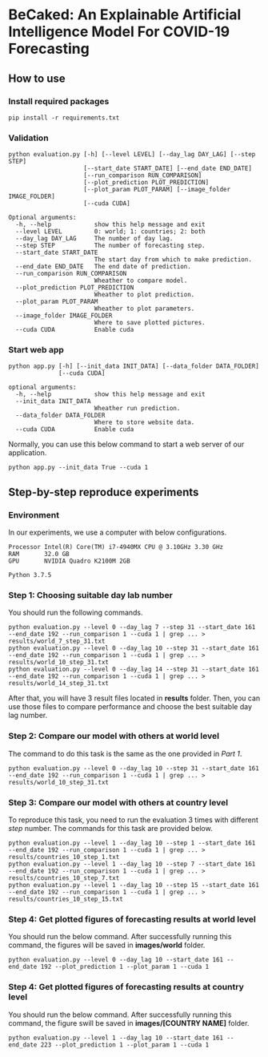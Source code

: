 # BeCaked: An Explainable Artificial Intelligence Model For COVID-19 Forecasting

## How to use

### Install required packages

```
pip install -r requirements.txt
```

### Validation

```
python evaluation.py [-h] [--level LEVEL] [--day_lag DAY_LAG] [--step STEP]
                     [--start_date START_DATE] [--end_date END_DATE]
                     [--run_comparison RUN_COMPARISON]
                     [--plot_prediction PLOT_PREDICTION]
                     [--plot_param PLOT_PARAM] [--image_folder IMAGE_FOLDER]
                     [--cuda CUDA]
```

```
Optional arguments:
  -h, --help            show this help message and exit
  --level LEVEL         0: world; 1: countries; 2: both
  --day_lag DAY_LAG     The number of day lag.
  --step STEP           The number of forecasting step.
  --start_date START_DATE
                        The start day from which to make prediction.
  --end_date END_DATE   The end date of prediction.
  --run_comparison RUN_COMPARISON
                        Wheather to compare model.
  --plot_prediction PLOT_PREDICTION
                        Wheather to plot prediction.
  --plot_param PLOT_PARAM
                        Wheather to plot parameters.
  --image_folder IMAGE_FOLDER
                        Where to save plotted pictures.
  --cuda CUDA           Enable cuda
```

### Start web app

```
python app.py [-h] [--init_data INIT_DATA] [--data_folder DATA_FOLDER]
              [--cuda CUDA]
```

```
optional arguments:
  -h, --help            show this help message and exit
  --init_data INIT_DATA
                        Wheather run prediction.
  --data_folder DATA_FOLDER
                        Where to store website data.
  --cuda CUDA           Enable cuda
```

Normally, you can use this below command to start a web server of our application.
```
python app.py --init_data True --cuda 1
```

## Step-by-step reproduce experiments

### Environment

In our experiments, we use a computer with below configurations.
```
Processor Intel(R) Core(TM) i7-4940MX CPU @ 3.10GHz 3.30 GHz
RAM       32.0 GB
GPU       NVIDIA Quadro K2100M 2GB

Python 3.7.5
```

### Step 1: Choosing suitable day lab number
You should run the following commands.
```
python evaluation.py --level 0 --day_lag 7 --step 31 --start_date 161 --end_date 192 --run_comparison 1 --cuda 1 | grep ... > results/world_7_step_31.txt
python evaluation.py --level 0 --day_lag 10 --step 31 --start_date 161 --end_date 192 --run_comparison 1 --cuda 1 | grep ... > results/world_10_step_31.txt
python evaluation.py --level 0 --day_lag 14 --step 31 --start_date 161 --end_date 192 --run_comparison 1 --cuda 1 | grep ... > results/world_14_step_31.txt
```

After that, you will have 3 result files located in **results** folder. Then, you can use those files to compare performance and choose the best suitable day lag number.

### Step 2: Compare our model with others at world level
The command to do this task is the same as the one provided in *Part 1*.
```
python evaluation.py --level 0 --day_lag 10 --step 31 --start_date 161 --end_date 192 --run_comparison 1 --cuda 1 | grep ... > results/world_10_step_31.txt
```

### Step 3: Compare our model with others at country level
To reproduce this task, you need to run the evaluation 3 times with different *step* number. The commands for this task are provided below.
```
python evaluation.py --level 1 --day_lag 10 --step 1 --start_date 161 --end_date 192 --run_comparison 1 --cuda 1 | grep ... > results/countries_10_step_1.txt
python evaluation.py --level 1 --day_lag 10 --step 7 --start_date 161 --end_date 192 --run_comparison 1 --cuda 1 | grep ... > results/countries_10_step_7.txt
python evaluation.py --level 1 --day_lag 10 --step 15 --start_date 161 --end_date 192 --run_comparison 1 --cuda 1 | grep ... > results/countries_10_step_15.txt
```

### Step 4: Get plotted figures of forecasting results at world level
You should run the below command. After successfully running this command, the figures will be saved in **images/world** folder.
```
python evaluation.py --level 0 --day_lag 10 --start_date 161 --end_date 192 --plot_prediction 1 --plot_param 1 --cuda 1
```

### Step 4: Get plotted figures of forecasting results at country level
You should run the below command. After successfully running this command, the figure swill be saved in **images/[COUNTRY NAME]** folder.
```
python evaluation.py --level 1 --day_lag 10 --start_date 161 --end_date 223 --plot_prediction 1 --plot_param 1 --cuda 1
```
